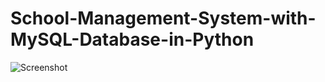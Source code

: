 # School-Management-System-with-MySQL-Database-in-Python

![Screenshot](screenshots/Screenshot(38)?raw=true "MySQL database")

